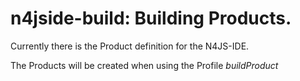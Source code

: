 n4jside-build: Building Products.
=====
Currently there is the Product definition for the N4JS-IDE.

The Products will be created when using the Profile *buildProduct*
